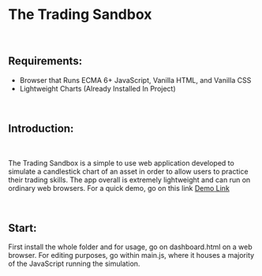 <h1>The Trading Sandbox</h1>
<br />
<h2>Requirements: </h2>
<ul>
  <li>Browser that Runs ECMA 6+ JavaScript, Vanilla HTML, and Vanilla CSS</li>
  <li>Lightweight Charts (Already Installed In Project)</li>
</ul>
<br />
<h2>Introduction: </h2>
<br />
<p>The Trading Sandbox is a simple to use web application developed to simulate a candlestick chart of an asset in order to allow users to practice their trading skills. The app overall is extremely lightweight and can run on ordinary web browsers. For a quick demo, go on this link <a href="https://danielhyuncoder.github.io/The-Trading-Sandbox/dashboard.html">Demo Link</a></p>
<br/>
<h2>Start: </h2>
<p>First install the whole folder and for usage, go on dashboard.html on a web browser. For editing purposes, go within main.js, where it houses a majority of the JavaScript running the simulation.</p>
